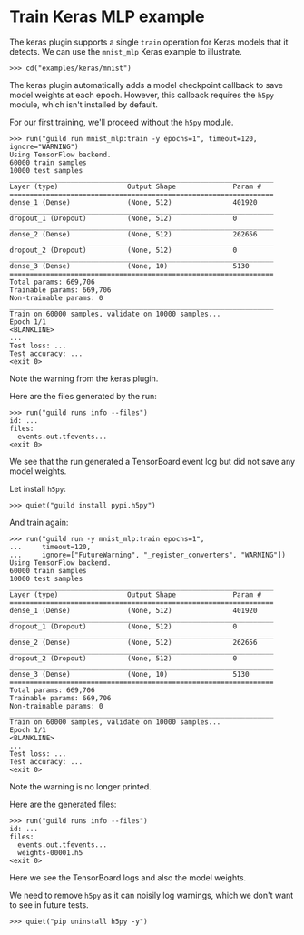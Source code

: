 # Train Keras MLP example

The keras plugin supports a single `train` operation for Keras models
that it detects. We can use the `mnist_mlp` Keras example to
illustrate.

    >>> cd("examples/keras/mnist")

The keras plugin automatically adds a model checkpoint callback to
save model weights at each epoch. However, this callback requires the
`h5py` module, which isn't installed by default.

For our first training, we'll proceed without the `h5py` module.

    >>> run("guild run mnist_mlp:train -y epochs=1", timeout=120, ignore="WARNING")
    Using TensorFlow backend.
    60000 train samples
    10000 test samples
    _________________________________________________________________
    Layer (type)                 Output Shape              Param #
    =================================================================
    dense_1 (Dense)              (None, 512)               401920
    _________________________________________________________________
    dropout_1 (Dropout)          (None, 512)               0
    _________________________________________________________________
    dense_2 (Dense)              (None, 512)               262656
    _________________________________________________________________
    dropout_2 (Dropout)          (None, 512)               0
    _________________________________________________________________
    dense_3 (Dense)              (None, 10)                5130
    =================================================================
    Total params: 669,706
    Trainable params: 669,706
    Non-trainable params: 0
    _________________________________________________________________
    Train on 60000 samples, validate on 10000 samples...
    Epoch 1/1
    <BLANKLINE>
    ...
    Test loss: ...
    Test accuracy: ...
    <exit 0>

Note the warning from the keras plugin.

Here are the files generated by the run:

    >>> run("guild runs info --files")
    id: ...
    files:
      events.out.tfevents...
    <exit 0>

We see that the run generated a TensorBoard event log but did not save
any model weights.

Let install `h5py`:

    >>> quiet("guild install pypi.h5py")

And train again:

    >>> run("guild run -y mnist_mlp:train epochs=1",
    ...     timeout=120,
    ...     ignore=["FutureWarning", "_register_converters", "WARNING"])
    Using TensorFlow backend.
    60000 train samples
    10000 test samples
    _________________________________________________________________
    Layer (type)                 Output Shape              Param #
    =================================================================
    dense_1 (Dense)              (None, 512)               401920
    _________________________________________________________________
    dropout_1 (Dropout)          (None, 512)               0
    _________________________________________________________________
    dense_2 (Dense)              (None, 512)               262656
    _________________________________________________________________
    dropout_2 (Dropout)          (None, 512)               0
    _________________________________________________________________
    dense_3 (Dense)              (None, 10)                5130
    =================================================================
    Total params: 669,706
    Trainable params: 669,706
    Non-trainable params: 0
    _________________________________________________________________
    Train on 60000 samples, validate on 10000 samples...
    Epoch 1/1
    <BLANKLINE>
    ...
    Test loss: ...
    Test accuracy: ...
    <exit 0>

Note the warning is no longer printed.

Here are the generated files:

    >>> run("guild runs info --files")
    id: ...
    files:
      events.out.tfevents...
      weights-00001.h5
    <exit 0>

Here we see the TensorBoard logs and also the model weights.

We need to remove `h5py` as it can noisily log warnings, which we
don't want to see in future tests.

    >>> quiet("pip uninstall h5py -y")
